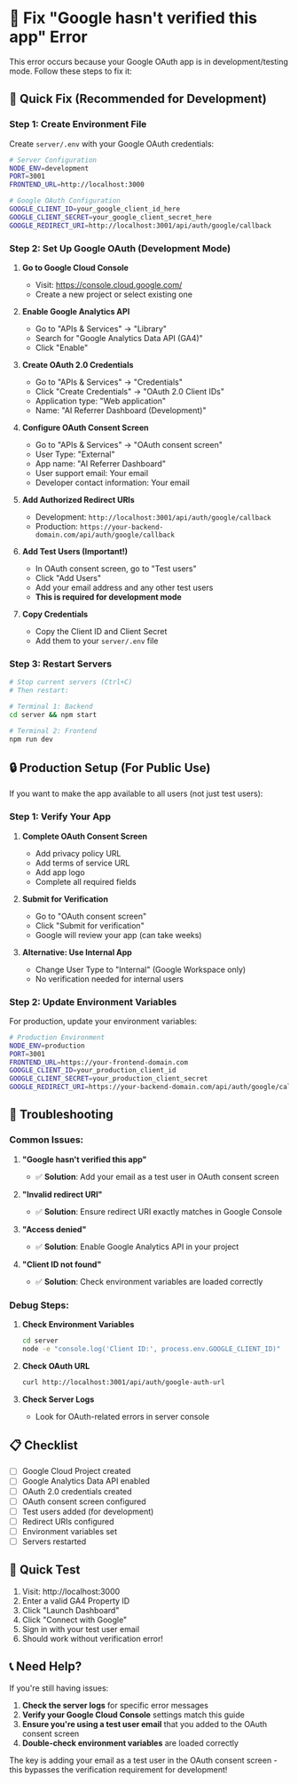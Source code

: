 # 🔧 Fix "Google hasn't verified this app" Error

This error occurs because your Google OAuth app is in development/testing mode. Follow these steps to fix it:

## 🚀 Quick Fix (Recommended for Development)

### Step 1: Create Environment File

Create `server/.env` with your Google OAuth credentials:

```bash
# Server Configuration
NODE_ENV=development
PORT=3001
FRONTEND_URL=http://localhost:3000

# Google OAuth Configuration
GOOGLE_CLIENT_ID=your_google_client_id_here
GOOGLE_CLIENT_SECRET=your_google_client_secret_here
GOOGLE_REDIRECT_URI=http://localhost:3001/api/auth/google/callback
```

### Step 2: Set Up Google OAuth (Development Mode)

1. **Go to Google Cloud Console**
   - Visit: https://console.cloud.google.com/
   - Create a new project or select existing one

2. **Enable Google Analytics API**
   - Go to "APIs & Services" → "Library"
   - Search for "Google Analytics Data API (GA4)"
   - Click "Enable"

3. **Create OAuth 2.0 Credentials**
   - Go to "APIs & Services" → "Credentials"
   - Click "Create Credentials" → "OAuth 2.0 Client IDs"
   - Application type: "Web application"
   - Name: "AI Referrer Dashboard (Development)"

4. **Configure OAuth Consent Screen**
   - Go to "APIs & Services" → "OAuth consent screen"
   - User Type: "External"
   - App name: "AI Referrer Dashboard"
   - User support email: Your email
   - Developer contact information: Your email

5. **Add Authorized Redirect URIs**
   - Development: `http://localhost:3001/api/auth/google/callback`
   - Production: `https://your-backend-domain.com/api/auth/google/callback`

6. **Add Test Users (Important!)**
   - In OAuth consent screen, go to "Test users"
   - Click "Add Users"
   - Add your email address and any other test users
   - **This is required for development mode**

7. **Copy Credentials**
   - Copy the Client ID and Client Secret
   - Add them to your `server/.env` file

### Step 3: Restart Servers

```bash
# Stop current servers (Ctrl+C)
# Then restart:

# Terminal 1: Backend
cd server && npm start

# Terminal 2: Frontend  
npm run dev
```

## 🔒 Production Setup (For Public Use)

If you want to make the app available to all users (not just test users):

### Step 1: Verify Your App

1. **Complete OAuth Consent Screen**
   - Add privacy policy URL
   - Add terms of service URL
   - Add app logo
   - Complete all required fields

2. **Submit for Verification**
   - Go to "OAuth consent screen"
   - Click "Submit for verification"
   - Google will review your app (can take weeks)

3. **Alternative: Use Internal App**
   - Change User Type to "Internal" (Google Workspace only)
   - No verification needed for internal users

### Step 2: Update Environment Variables

For production, update your environment variables:

```bash
# Production Environment
NODE_ENV=production
PORT=3001
FRONTEND_URL=https://your-frontend-domain.com
GOOGLE_CLIENT_ID=your_production_client_id
GOOGLE_CLIENT_SECRET=your_production_client_secret
GOOGLE_REDIRECT_URI=https://your-backend-domain.com/api/auth/google/callback
```

## 🐛 Troubleshooting

### Common Issues:

1. **"Google hasn't verified this app"**
   - ✅ **Solution**: Add your email as a test user in OAuth consent screen

2. **"Invalid redirect URI"**
   - ✅ **Solution**: Ensure redirect URI exactly matches in Google Console

3. **"Access denied"**
   - ✅ **Solution**: Enable Google Analytics API in your project

4. **"Client ID not found"**
   - ✅ **Solution**: Check environment variables are loaded correctly

### Debug Steps:

1. **Check Environment Variables**
   ```bash
   cd server
   node -e "console.log('Client ID:', process.env.GOOGLE_CLIENT_ID)"
   ```

2. **Check OAuth URL**
   ```bash
   curl http://localhost:3001/api/auth/google-auth-url
   ```

3. **Check Server Logs**
   - Look for OAuth-related errors in server console

## 📋 Checklist

- [ ] Google Cloud Project created
- [ ] Google Analytics Data API enabled
- [ ] OAuth 2.0 credentials created
- [ ] OAuth consent screen configured
- [ ] Test users added (for development)
- [ ] Redirect URIs configured
- [ ] Environment variables set
- [ ] Servers restarted

## 🎯 Quick Test

1. Visit: http://localhost:3000
2. Enter a valid GA4 Property ID
3. Click "Launch Dashboard"
4. Click "Connect with Google"
5. Sign in with your test user email
6. Should work without verification error!

## 📞 Need Help?

If you're still having issues:

1. **Check the server logs** for specific error messages
2. **Verify your Google Cloud Console** settings match this guide
3. **Ensure you're using a test user email** that you added to the OAuth consent screen
4. **Double-check environment variables** are loaded correctly

The key is adding your email as a test user in the OAuth consent screen - this bypasses the verification requirement for development! 
